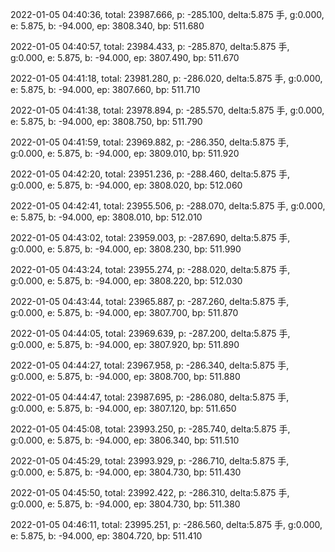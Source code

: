 2022-01-05 04:40:36, total: 23987.666, p: -285.100, delta:5.875 手, g:0.000, e: 5.875, b: -94.000, ep: 3808.340, bp: 511.680

2022-01-05 04:40:57, total: 23984.433, p: -285.870, delta:5.875 手, g:0.000, e: 5.875, b: -94.000, ep: 3807.490, bp: 511.670

2022-01-05 04:41:18, total: 23981.280, p: -286.020, delta:5.875 手, g:0.000, e: 5.875, b: -94.000, ep: 3807.660, bp: 511.710

2022-01-05 04:41:38, total: 23978.894, p: -285.570, delta:5.875 手, g:0.000, e: 5.875, b: -94.000, ep: 3808.750, bp: 511.790

2022-01-05 04:41:59, total: 23969.882, p: -286.350, delta:5.875 手, g:0.000, e: 5.875, b: -94.000, ep: 3809.010, bp: 511.920

2022-01-05 04:42:20, total: 23951.236, p: -288.460, delta:5.875 手, g:0.000, e: 5.875, b: -94.000, ep: 3808.020, bp: 512.060

2022-01-05 04:42:41, total: 23955.506, p: -288.070, delta:5.875 手, g:0.000, e: 5.875, b: -94.000, ep: 3808.010, bp: 512.010

2022-01-05 04:43:02, total: 23959.003, p: -287.690, delta:5.875 手, g:0.000, e: 5.875, b: -94.000, ep: 3808.230, bp: 511.990

2022-01-05 04:43:24, total: 23955.274, p: -288.020, delta:5.875 手, g:0.000, e: 5.875, b: -94.000, ep: 3808.220, bp: 512.030

2022-01-05 04:43:44, total: 23965.887, p: -287.260, delta:5.875 手, g:0.000, e: 5.875, b: -94.000, ep: 3807.700, bp: 511.870

2022-01-05 04:44:05, total: 23969.639, p: -287.200, delta:5.875 手, g:0.000, e: 5.875, b: -94.000, ep: 3807.920, bp: 511.890

2022-01-05 04:44:27, total: 23967.958, p: -286.340, delta:5.875 手, g:0.000, e: 5.875, b: -94.000, ep: 3808.700, bp: 511.880

2022-01-05 04:44:47, total: 23987.695, p: -286.080, delta:5.875 手, g:0.000, e: 5.875, b: -94.000, ep: 3807.120, bp: 511.650

2022-01-05 04:45:08, total: 23993.250, p: -285.740, delta:5.875 手, g:0.000, e: 5.875, b: -94.000, ep: 3806.340, bp: 511.510

2022-01-05 04:45:29, total: 23993.929, p: -286.710, delta:5.875 手, g:0.000, e: 5.875, b: -94.000, ep: 3804.730, bp: 511.430

2022-01-05 04:45:50, total: 23992.422, p: -286.310, delta:5.875 手, g:0.000, e: 5.875, b: -94.000, ep: 3804.730, bp: 511.380

2022-01-05 04:46:11, total: 23995.251, p: -286.560, delta:5.875 手, g:0.000, e: 5.875, b: -94.000, ep: 3804.720, bp: 511.410
